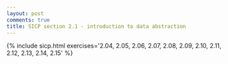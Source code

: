 ```yaml
---
layout: post
comments: true
title: SICP section 2.1 - introduction to data abstraction
---
```


{% include sicp.html exercises='2.04, 2.05, 2.06, 2.07, 2.08, 2.09, 2.10, 2.11, 2.12, 2.13, 2.14, 2.15' %}
